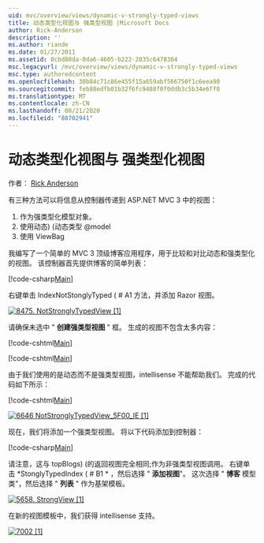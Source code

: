 ```yaml
---
uid: mvc/overview/views/dynamic-v-strongly-typed-views
title: 动态类型化视图与 强类型视图 |Microsoft Docs
author: Rick-Anderson
description: ''
ms.author: riande
ms.date: 01/27/2011
ms.assetid: 0cbd88da-0da6-4605-b222-2835c6478304
msc.legacyurl: /mvc/overview/views/dynamic-v-strongly-typed-views
msc.type: authoredcontent
ms.openlocfilehash: 30b84c71c86e455f15a659abf566750f1c6eea90
ms.sourcegitcommit: feb88edfb01b32f6fc9488f0f0ddb3c5b34e6ff0
ms.translationtype: MT
ms.contentlocale: zh-CN
ms.lasthandoff: 08/21/2020
ms.locfileid: "88702941"
---
```

# <a name="dynamic-v-strongly-typed-views"></a>动态类型化视图与 强类型化视图

作者： [Rick Anderson](https://twitter.com/RickAndMSFT)

有三种方法可以将信息从控制器传递到 ASP.NET MVC 3 中的视图：

1. 作为强类型化模型对象。
2. 使用动态)  (动态类型 @model
3. 使用 ViewBag

我编写了一个简单的 MVC 3 顶级博客应用程序，用于比较和对比动态和强类型化的视图。 该控制器首先提供博客的简单列表：

[!code-csharp[Main](dynamic-v-strongly-typed-views/samples/sample1.cs)]

右键单击 IndexNotStonglyTyped ( # A1 方法，并添加 Razor 视图。

[![8475. NotStronglyTypedView [1]](dynamic-v-strongly-typed-views/_static/image2.png)](dynamic-v-strongly-typed-views/_static/image1.png)

请确保未选中 " **创建强类型视图** " 框。 生成的视图不包含太多内容：

[!code-cshtml[Main](dynamic-v-strongly-typed-views/samples/sample2.cshtml)]

[!code-cshtml[Main](dynamic-v-strongly-typed-views/samples/sample3.cshtml)]

由于我们使用的是动态而不是强类型视图，intellisense 不能帮助我们。 完成的代码如下所示：

[!code-cshtml[Main](dynamic-v-strongly-typed-views/samples/sample4.cshtml)]

[![6646 NotStronglyTypedView_5F00_IE [1]](dynamic-v-strongly-typed-views/_static/image4.png)](dynamic-v-strongly-typed-views/_static/image3.png)

现在，我们将添加一个强类型视图。 将以下代码添加到控制器：

[!code-csharp[Main](dynamic-v-strongly-typed-views/samples/sample5.cs)]

请注意，这与 topBlogs)  (的返回视图完全相同;作为非强类型视图调用。 右键单击 *StonglyTypedIndex ( # B1 * ，然后选择 " **添加视图**"。 这次选择 " **博客** 模型类"，然后选择 " **列表** " 作为基架模板。

[![5658. StrongView [1]](dynamic-v-strongly-typed-views/_static/image6.png)](dynamic-v-strongly-typed-views/_static/image5.png)

在新的视图模板中，我们获得 intellisense 支持。

[![7002 [1]](dynamic-v-strongly-typed-views/_static/image8.png)](dynamic-v-strongly-typed-views/_static/image7.png)
